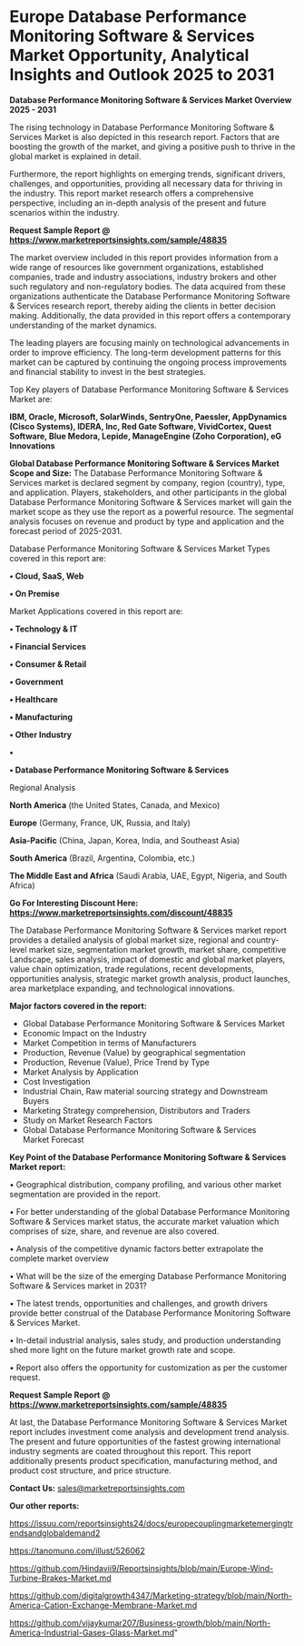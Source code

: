 # Europe Database Performance Monitoring Software & Services Market Opportunity, Analytical Insights and Outlook 2025 to 2031

<Strong> Database Performance Monitoring Software & Services Market Overview 2025 - 2031</strong>

The rising technology in Database Performance Monitoring Software & Services Market is also depicted in this research report. Factors that are boosting the growth of the market, and giving a positive push to thrive in the global market is explained in detail.

Furthermore, the report highlights on emerging trends, significant drivers, challenges, and opportunities, providing all necessary data for thriving in the industry. This report market research offers a comprehensive perspective, including an in-depth analysis of the present and future scenarios within the industry.

<strong>Request Sample Report @ <a href=https://www.marketreportsinsights.com/sample/48835>https://www.marketreportsinsights.com/sample/48835</a></strong>

The market overview included in this report provides information from a wide range of resources like government organizations, established companies, trade and industry associations, industry brokers and other such regulatory and non-regulatory bodies. The data acquired from these organizations authenticate the Database Performance Monitoring Software & Services research report, thereby aiding the clients in better decision making. Additionally, the data provided in this report offers a contemporary understanding of the market dynamics.

The leading players are focusing mainly on technological advancements in order to improve efficiency. The long-term development patterns for this market can be captured by continuing the ongoing process improvements and financial stability to invest in the best strategies.

Top Key players of Database Performance Monitoring Software & Services Market are:

<strong>IBM, Oracle, Microsoft, SolarWinds, SentryOne, Paessler, AppDynamics (Cisco Systems), IDERA, Inc, Red Gate Software, VividCortex, Quest Software, Blue Medora, Lepide, ManageEngine (Zoho Corporation), eG Innovations</strong>

<strong><b>Global Database Performance Monitoring Software & Services Market Scope and Size:</b></strong>
The Database Performance Monitoring Software & Services market is declared segment by company, region (country), type, and application. Players, stakeholders, and other participants in the global Database Performance Monitoring Software & Services market will gain the market scope as they use the report as a powerful resource. The segmental analysis focuses on revenue and product by type and application and the forecast period of 2025-2031.

Database Performance Monitoring Software & Services Market Types covered in this report are:

<strong>•  Cloud, SaaS, Web

•  On Premise</strong>

Market Applications covered in this report are:

<strong>•  Technology & IT

•  Financial Services

•  Consumer & Retail

•  Government

•  Healthcare

•  Manufacturing

•  Other Industry

•  

•  Database Performance Monitoring Software & Services</strong> 

Regional Analysis

<strong>North America</strong> (the United States, Canada, and Mexico)

<strong>Europe</strong> (Germany, France, UK, Russia, and Italy)

<strong>Asia-Pacific</strong> (China, Japan, Korea, India, and Southeast Asia)

<strong>South America</strong> (Brazil, Argentina, Colombia, etc.)

<strong>The Middle East and Africa</strong> (Saudi Arabia, UAE, Egypt, Nigeria, and South Africa)

<strong>Go For Interesting Discount Here: <a href=https://www.marketreportsinsights.com/discount/48835>https://www.marketreportsinsights.com/discount/48835</a></strong>

The Database Performance Monitoring Software & Services market report provides a detailed analysis of global market size, regional and country-level market size, segmentation market growth, market share, competitive Landscape, sales analysis, impact of domestic and global market players, value chain optimization, trade regulations, recent developments, opportunities analysis, strategic market growth analysis, product launches, area marketplace expanding, and technological innovations.

<strong><b>Major factors covered in the report:</b></strong>
<ul>
  <li>Global Database Performance Monitoring Software & Services Market </li>
  <li>Economic Impact on the Industry</li>
  <li>Market Competition in terms of Manufacturers</li>
  <li>Production, Revenue (Value) by geographical segmentation</li>
  <li>Production, Revenue (Value), Price Trend by Type</li>
  <li>Market Analysis by Application</li>
  <li>Cost Investigation</li>
  <li>Industrial Chain, Raw material sourcing strategy and Downstream Buyers</li>
  <li>Marketing Strategy comprehension, Distributors and Traders</li>
  <li>Study on Market Research Factors</li>
  <li>Global Database Performance Monitoring Software & Services Market Forecast</li>
</ul>

<strong><b>Key Point of the Database Performance Monitoring Software & Services Market report:</b></strong>

• Geographical distribution, company profiling, and various other market segmentation are provided in the report.

• For better understanding of the global Database Performance Monitoring Software & Services market status, the accurate market valuation which comprises of size, share, and revenue are also covered.

• Analysis of the competitive dynamic factors better extrapolate the complete market overview

• What will be the size of the emerging Database Performance Monitoring Software & Services market in 2031?

• The latest trends, opportunities and challenges, and growth drivers provide better construal of the Database Performance Monitoring Software & Services Market.

• In-detail industrial analysis, sales study, and production understanding shed more light on the future market growth rate and scope.

• Report also offers the opportunity for customization as per the customer request.

<strong>Request Sample Report @ <a href=https://www.marketreportsinsights.com/sample/48835>https://www.marketreportsinsights.com/sample/48835</a></strong>

At last, the Database Performance Monitoring Software & Services Market report includes investment come analysis and development trend analysis. The present and future opportunities of the fastest growing international industry segments are coated throughout this report. This report additionally presents product specification, manufacturing method, and product cost structure, and price structure.

<strong>Contact Us:</strong>
sales@marketreportsinsights.com

<strong>Our other reports:</strong>

<a href=https://issuu.com/reportsinsights24/docs/europecouplingmarketemergingtrendsandglobaldemand2>https://issuu.com/reportsinsights24/docs/europecouplingmarketemergingtrendsandglobaldemand2</a>

<a href=https://tanomuno.com/illust/526062>https://tanomuno.com/illust/526062</a>

<a href=https://github.com/Hindavii9/Reportsinsights/blob/main/Europe-Wind-Turbine-Brakes-Market.md>https://github.com/Hindavii9/Reportsinsights/blob/main/Europe-Wind-Turbine-Brakes-Market.md</a>

<a href=https://github.com/digitalgrowth4347/Marketing-strategy/blob/main/North-America-Cation-Exchange-Membrane-Market.md>https://github.com/digitalgrowth4347/Marketing-strategy/blob/main/North-America-Cation-Exchange-Membrane-Market.md</a>

<a href=https://github.com/vijaykumar207/Business-growth/blob/main/North-America-Industrial-Gases-Glass-Market.md>https://github.com/vijaykumar207/Business-growth/blob/main/North-America-Industrial-Gases-Glass-Market.md</a>"
